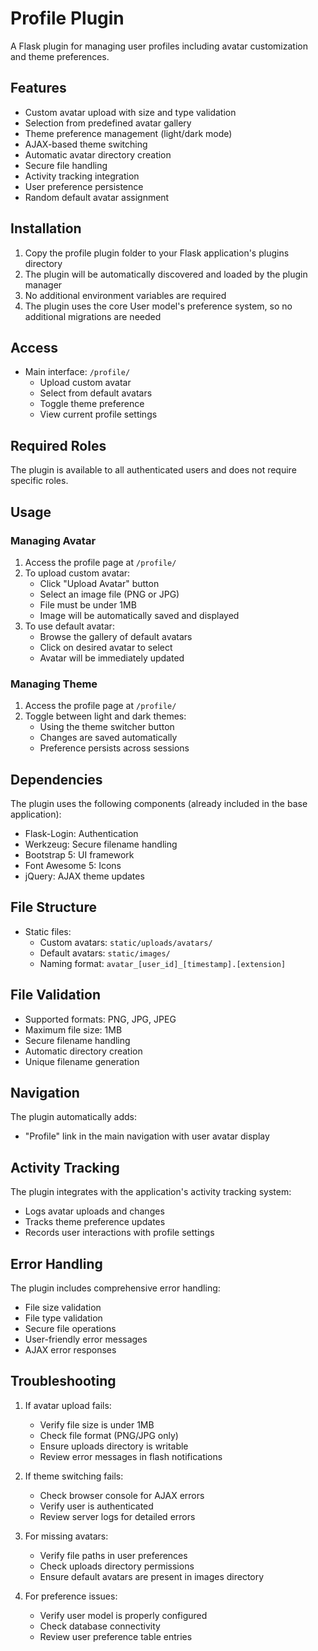 # Profile Plugin

A Flask plugin for managing user profiles including avatar customization and theme preferences.

## Features

- Custom avatar upload with size and type validation
- Selection from predefined avatar gallery
- Theme preference management (light/dark mode)
- AJAX-based theme switching
- Automatic avatar directory creation
- Secure file handling
- Activity tracking integration
- User preference persistence
- Random default avatar assignment

## Installation

1. Copy the profile plugin folder to your Flask application's plugins directory
2. The plugin will be automatically discovered and loaded by the plugin manager
3. No additional environment variables are required
4. The plugin uses the core User model's preference system, so no additional migrations are needed

## Access

- Main interface: `/profile/`
  - Upload custom avatar
  - Select from default avatars
  - Toggle theme preference
  - View current profile settings

## Required Roles

The plugin is available to all authenticated users and does not require specific roles.

## Usage

### Managing Avatar

1. Access the profile page at `/profile/`
2. To upload custom avatar:
   - Click "Upload Avatar" button
   - Select an image file (PNG or JPG)
   - File must be under 1MB
   - Image will be automatically saved and displayed
3. To use default avatar:
   - Browse the gallery of default avatars
   - Click on desired avatar to select
   - Avatar will be immediately updated

### Managing Theme

1. Access the profile page at `/profile/`
2. Toggle between light and dark themes:
   - Using the theme switcher button
   - Changes are saved automatically
   - Preference persists across sessions

## Dependencies

The plugin uses the following components (already included in the base application):

- Flask-Login: Authentication
- Werkzeug: Secure filename handling
- Bootstrap 5: UI framework
- Font Awesome 5: Icons
- jQuery: AJAX theme updates

## File Structure

- Static files:
  - Custom avatars: `static/uploads/avatars/`
  - Default avatars: `static/images/`
  - Naming format: `avatar_[user_id]_[timestamp].[extension]`

## File Validation

- Supported formats: PNG, JPG, JPEG
- Maximum file size: 1MB
- Secure filename handling
- Automatic directory creation
- Unique filename generation

## Navigation

The plugin automatically adds:
- "Profile" link in the main navigation with user avatar display

## Activity Tracking

The plugin integrates with the application's activity tracking system:
- Logs avatar uploads and changes
- Tracks theme preference updates
- Records user interactions with profile settings

## Error Handling

The plugin includes comprehensive error handling:
- File size validation
- File type validation
- Secure file operations
- User-friendly error messages
- AJAX error responses

## Troubleshooting

1. If avatar upload fails:
   - Verify file size is under 1MB
   - Check file format (PNG/JPG only)
   - Ensure uploads directory is writable
   - Review error messages in flash notifications

2. If theme switching fails:
   - Check browser console for AJAX errors
   - Verify user is authenticated
   - Review server logs for detailed errors

3. For missing avatars:
   - Verify file paths in user preferences
   - Check uploads directory permissions
   - Ensure default avatars are present in images directory

4. For preference issues:
   - Verify user model is properly configured
   - Check database connectivity
   - Review user preference table entries
